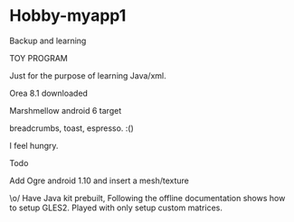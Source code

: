 # Hobby-myapp1
Backup and learning

TOY PROGRAM

Just for the purpose of learning Java/xml.

Orea 8.1 downloaded

Marshmellow android 6 target

breadcrumbs, toast, espresso.   :()

I feel hungry.

Todo

Add Ogre android 1.10 and insert a mesh/texture

\o/ Have Java kit prebuilt, 
Following the offline documentation shows how to setup GLES2.
Played with only setup custom matrices. 
